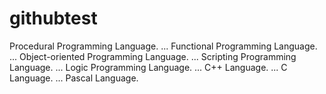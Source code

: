 # githubtest

Procedural Programming Language. ...
Functional Programming Language. ...
Object-oriented Programming Language. ...
Scripting Programming Language. ...
Logic Programming Language. ...
C++ Language. ...
C Language. ...
Pascal Language.